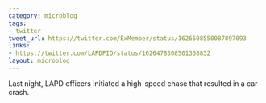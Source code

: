 ```yaml
---
category: microblog
tags:
- twitter
tweet_url: https://twitter.com/ExMember/status/1626608550087897093
links:
- https://twitter.com/LAPDPIO/status/1626478308501368832
layout: microblog
---
```

Last night, LAPD officers initiated a high-speed chase that resulted in a car crash.
